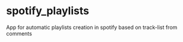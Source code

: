 # spotify_playlists
App for automatic playlists creation in spotify based on track-list from comments
